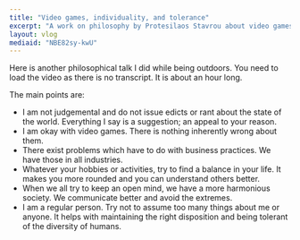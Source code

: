 ```yaml
---
title: "Video games, individuality, and tolerance"
excerpt: "A work on philosophy by Protesilaos Stavrou about video games, individuality, and tolerance."
layout: vlog
mediaid: "NBE82sy-kwU"
---
```


Here is another philosophical talk I did while being outdoors.  You
need to load the video as there is no transcript.  It is about an hour
long.

The main points are:

- I am not judgemental and do not issue edicts or rant about the state
  of the world.  Everything I say is a suggestion; an appeal to your
  reason.
- I am okay with video games.  There is nothing inherently wrong about
  them.
- There exist problems which have to do with business practices.  We
  have those in all industries.
- Whatever your hobbies or activities, try to find a balance in your
  life.  It makes you more rounded and you can understand others
  better.
- When we all try to keep an open mind, we have a more harmonious
  society.  We communicate better and avoid the extremes.
- I am a regular person.  Try not to assume too many things about me
  or anyone.  It helps with maintaining the right disposition and
  being tolerant of the diversity of humans.
